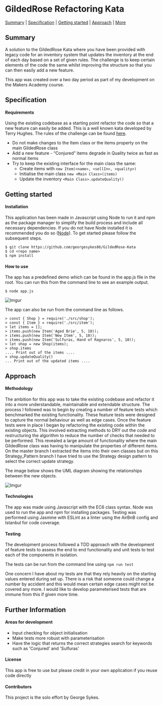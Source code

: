 GildedRose Refactoring Kata
===========================

[Summary](#summary) | [Specification](#specification) | [Getting started](#getting-started) | [Approach](#approach) | [More](#further-information)

## Summary

A solution to the GildedRose Kata where you have been provided with legacy code for an inventory system that updates the inventory at the end of each day based on a set of given rules. The challenge is to keep certain elements of the code the same whilst improving the structure so that you can then easily add a new feature.

This app was created over a two day period as part of my development on the Makers Academy course.

## Specification

#### Requirements

Using the existing codebase as a starting point refactor the code so that a new feature can easily be added.
This is a well known kata developed by Terry Hughes. The rules of the challenge can be found [here](https://github.com/NotMyself/GildedRose).

* Do not make changes to the Item class or the items property on the main GildedRose class
* Add a new feature - “Conjured” items degrade in Quality twice as fast as normal items
* Try to keep the existing interface for the main class the same:
    - Create items with ```new Item(<name>, <sellIn>, <quality>)```
    - Initialise the main class ```new <Main Class>(items)```
    - Update the inventory ```<Main Class>.updateQuality()```

## Getting started

#### Installation

This application has been made in Javascript using Node to run it and npm as the package manager to simplify the build process and
include all necessary dependencies. If you do not have Node installed it is recommended you do so ([Node](https://nodejs.org/en/download/)). To get started please follow the subsequent steps.

```
$ git clone https://github.com/georgesykes86/GildedRose-Kata
$ cd <repo name>
$ npm install
```

#### How to use

The app has a predefined demo which can be found in the app.js file in the root. You can run this from the command line to see
an example output.

```
$ node app.js
```

![Imgur](https://i.imgur.com/dycwvUU.png)

The app can also be run from the command line as follows.
```
> const { Shop } = require('./src/shop');
> const { Item } = require('./src/item');
> let items = [];
> items.push(new Item('Aged Brie', 5, 10));
> items.push(new Item('New Item', 5, 10));
> items.push(new Item('Sulfuras, Hand of Ragnaros', 5, 10));
> let shop = new Shop(items);
> shop.items
.... Print out of the items ....
> shop.updateQuality()
... Print out of the updated items ....
```

## Approach

#### Methodology
The ambition for this app was to take the existing codebase and refactor it into a more understandable, maintainable and
extendable structure. The process I followed was to begin by creating a number of feature tests which benchmarked the existing functionality.
These feature tests were designed to capture the normal behaviour as well as edge cases.
Once the feature tests were in place I began by refactoring the existing code within the existing objects. This involved extracting methods to DRY out the code and restructuring the algorithm to reduce the number of checks that needed to be performed. This revealed a large amount of functionality where the main GildedRose class was having to manipulate the properties of different items. On the master branch I extracted the items into their own classes but on this Strategy_Pattern branch I have tried to use the Strategy design pattern to select the correct update strategy.

The image below shows the UML diagram showing the relationships between the new objects.

![Imgur](https://i.imgur.com/WtBp9eb.png)

#### Technologies
The app was made using Javascript with the EC6 class syntax. Node was used to run the app and npm for installing packages. Testing was performed using Jasmine with ESLint as a linter using the AirBnB config and Istanbul for code coverage.

#### Testing
The development process followed a TDD approach with the development of feature tests to assess the
end to end functionality and unit tests to test each of the components in isolation.

The tests can be run from the command line using ```npm run test```

One concern I have about my tests are that they rely heavily on the starting values entered during set up.
There is a risk that someone could change a number by accident and this would mean certain edge cases might not be covered any more. I would like to develop parameterised tests that are immune from this if given more time.

## Further Information

#### Areas for development
* Input checking for object initialisation
* Make tests more robust with parameterisation
* Have the logic that returns the correct strategies search for keywords such as 'Conjured' and 'Sulfuras'

#### License
This app is free to use but please credit in your own application if you reuse code directly

#### Contributors
This project is the solo effort by George Sykes.
